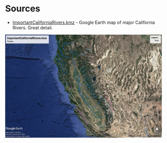 # Sources

- [ImportantCaliforniaRivers.kmz](http://www.csun.edu/~cfe/ge/ImportantCaliforniaRivers.kmz) - Google Earth map of major California Rivers. Great detail.

![ImportantCaliforniaRivers preview](ImportantCaliforniaRivers.jpg)
